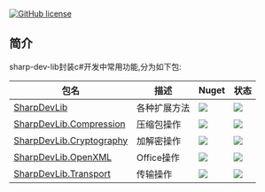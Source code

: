 ﻿[![GitHub license](https://img.shields.io/badge/license-MIT-blue.svg)](https://raw.githubusercontent.com/yibei333/sharp-dev-lib/main/LICENSE)

## 简介
sharp-dev-lib封装c#开发中常用功能,分为如下包:

<table>
    <thead>
        <tr>
            <th>包名</th>
            <th>描述</th>
            <th>Nuget</th>
            <th>状态</th>
        </tr>
    </thead>
    <tbody>
        <tr>
            <td>
                <a href="https://github.com/yibei333/sharp-dev-lib/blob/main/doc/sharpdevlib/index.md" title="点击查看文档">SharpDevLib</a>
            </td>
            <td>
                各种扩展方法 
            </td>
             <td>
                <a href="https://www.nuget.org/packages/SharpDevLib">
                    <img src="https://img.shields.io/nuget/v/SharpDevLib.svg">
                </a>
            </td>
            <td>
                <a href="https://github.com/yibei333/sharp-dev-lib/actions/workflows/sharpdevlib.yml">
                    <img src="https://github.com/yibei333/sharp-dev-lib/actions/workflows/sharpdevlib.yml/badge.svg?branch=main">
                </a>
            </td>
        </tr>
        <tr>
            <td>
                <a href="https://github.com/yibei333/sharp-dev-lib/blob/main/doc/sharpdevlib.compression/index.md" title="点击查看文档">SharpDevLib.Compression</a>
            </td>
             <td>
                压缩包操作
            </td>
            <td>
                <a href="https://www.nuget.org/packages/SharpDevLib.Compression">
                    <img src="https://img.shields.io/nuget/v/SharpDevLib.Compression.svg">
                </a>
            </td>
            <td>
                <a href="https://github.com/yibei333/sharp-dev-lib/actions/workflows/sharpdevlib.compression.yml">
                    <img src="https://github.com/yibei333/sharp-dev-lib/actions/workflows/sharpdevlib.compression.yml/badge.svg?branch=main">
                </a>
            </td>
        </tr>
        <tr>
            <td>
                <a href="https://github.com/yibei333/sharp-dev-lib/blob/main/doc/sharpdevlib.cryptography/index.md" title="点击查看文档">SharpDevLib.Cryptography</a>
            </td>
             <td>
                加解密操作
            </td>
            <td>
                <a href="https://www.nuget.org/packages/SharpDevLib.Cryptography">
                    <img src="https://img.shields.io/nuget/v/SharpDevLib.Cryptography.svg">
                </a>
            </td>
            <td>
                <a href="https://github.com/yibei333/sharp-dev-lib/actions/workflows/sharpdevlib.cryptography.yml">
                    <img src="https://github.com/yibei333/sharp-dev-lib/actions/workflows/sharpdevlib.cryptography.yml/badge.svg?branch=main">
                </a>
            </td>
        </tr>
        <tr>
            <td>
                <a href="https://github.com/yibei333/sharp-dev-lib/blob/main/doc/sharpdevlib.openxml/index.md" title="点击查看文档">SharpDevLib.OpenXML</a>
            </td>
            <td>
                Office操作
            </td>
            <td>
                <a href="https://www.nuget.org/packages/SharpDevLib.OpenXML">
                    <img src="https://img.shields.io/nuget/v/SharpDevLib.OpenXML.svg">
                </a>
            </td>
            <td>
                <a href="https://github.com/yibei333/sharp-dev-lib/actions/workflows/sharpdevlib.openxml.yml">
                    <img src="https://github.com/yibei333/sharp-dev-lib/actions/workflows/sharpdevlib.openxml.yml/badge.svg?branch=main">
                </a>
            </td>
        </tr>
        <tr>
            <td>
                <a href="https://github.com/yibei333/sharp-dev-lib/blob/main/doc/sharpdevlib.transport/index.md" title="点击查看文档">SharpDevLib.Transport</a>
            </td>
             <td>
                传输操作
            </td>
              <td>
                <a href="https://www.nuget.org/packages/SharpDevLib.Transport">
                    <img src="https://img.shields.io/nuget/v/SharpDevLib.Transport.svg">
                </a>
            </td>
            <td>
                <a href="https://github.com/yibei333/sharp-dev-lib/actions/workflows/sharpdevlib.transport.yml">
                    <img src="https://github.com/yibei333/sharp-dev-lib/actions/workflows/sharpdevlib.transport.yml/badge.svg?branch=main">
                </a>
            </td>
        </tr>
    </tbody>
</table>
